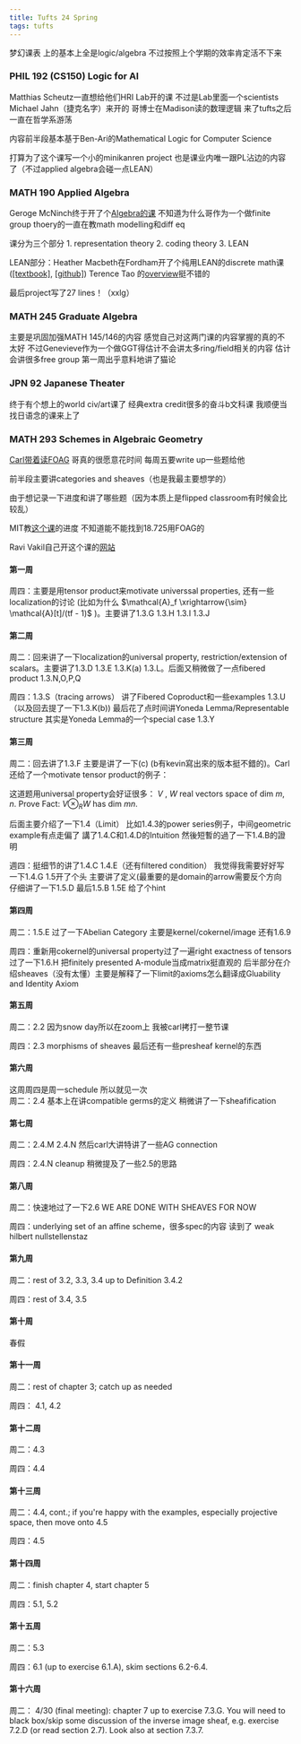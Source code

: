 ```yaml
---
title: Tufts 24 Spring
tags: tufts
---
```


梦幻课表 上的基本上全是logic/algebra  不过按照上个学期的效率肯定活不下来

<!--more-->

### PHIL 192 (CS150) Logic for AI

Matthias Scheutz一直想给他们HRI Lab开的课 不过是Lab里面一个scientists Michael Jahn（捷克名字）来开的 哥博士在Madison读的数理逻辑 来了tufts之后一直在哲学系游荡

内容前半段基本基于Ben-Ari的Mathematical Logic for Computer Science

打算为了这个课写一个小的minikanren project 也是课业内唯一跟PL沾边的内容了（不过applied algebra会碰一点LEAN）

### MATH 190 Applied Algebra

Geroge McNinch终于开了个[Algebra的课](https://gmcninch-tufts.github.io/2024-Sp-Math190/) 不知道为什么哥作为一个做finite group thoery的一直在教math modelling和diff eq

课分为三个部分 1. representation theory 2. coding theory 3. LEAN

LEAN部分：Heather Macbeth在Fordham开了个纯用LEAN的discrete math课 ([[textbook]](https://hrmacbeth.github.io/math2001/), [[github]](https://github.com/hrmacbeth/math2001)) Terence Tao 的[overview](https://www.youtube.com/watch?v=AayZuuDDKP0)挺不错的

最后project写了27 lines！（xxlg）

### MATH 245 Graduate Algebra

主要是巩固加强MATH 145/146的内容 感觉自己对这两门课的内容掌握的真的不太好 不过Genevieve作为一个做GGT得估计不会讲太多ring/field相关的内容 估计会讲很多free group 第一周出乎意料地讲了猫论

### JPN 92 Japanese Theater

终于有个想上的world civ/art课了 经典extra credit很多的奋斗b文科课 我顺便当找日语念的课来上了

### MATH 293 Schemes in Algebraic Geometry

[Carl带着读FOAG](https://sites.google.com/view/carllian/home/ag-reading-group-s24?authuser=0) 哥真的很愿意花时间 每周五要write up一些题给他

前半段主要讲categories and sheaves（也是我最主要想学的）

由于想记录一下进度和讲了哪些题（因为本质上是flipped classroom有时候会比较乱）

MIT教[这个课](https://public.websites.umich.edu/~pixton/mitclasses/18.725/index.html)的进度 不知道能不能找到18.725用FOAG的

Ravi Vakil自己开这个课的[网站](https://math216.wordpress.com/)

#### 第一周

周四：主要是用tensor product来motivate universsal properties, 还有一些localization的讨论 (比如为什么 $\mathcal{A}_f \xrightarrow{\sim} \mathcal{A}[t]/(tf - 1)$ )。主要讲了1.3.G 1.3.H 1.3.I 1.3.J

#### 第二周

周二：回来讲了一下localization的universal property, restriction/extension of scalars。主要讲了1.3.D 1.3.E 1.3.K(a) 1.3.L。后面又稍微做了一点fibered product 1.3.N,O,P,Q

周四：1.3.S（tracing arrows） 讲了Fibered Coproduct和一些examples 1.3.U（以及回去提了一下1.3.K(b)) 最后花了点时间讲Yoneda Lemma/Representable structure 其实是Yoneda Lemma的一个special case 1.3.Y

#### 第三周

周二：回去讲了1.3.F 主要是讲了一下(c) (b有kevin寫出來的版本挺不錯的)。Carl 还给了一个motivate tensor product的例子：

这道题用universal property会好证很多： $V$ , $W$ real vectors space of dim $m$, $n$. Prove Fact: $V \otimes_R W$ has dim $mn$.

后面主要介绍了一下1.4（Limit） 比如1.4.3的power series例子，中间geometric example有点走偏了 講了1.4.C和1.4.D的Intuition 然後短暫的過了一下1.4.B的證明

週四：挺细节的讲了1.4.C 1.4.E（还有filtered condition） 我觉得我需要好好写一下1.4.G 1.5开了个头 主要讲了定义(最重要的是domain的arrow需要反个方向 仔细讲了一下1.5.D 最后1.5.B 1.5E 给了个hint

#### 第四周

周二：1.5.E 过了一下Abelian Category 主要是kernel/cokernel/image 还有1.6.9

周四：重新用cokernel的universal property过了一遍right exactness of tensors 过了一下1.6.H 把finitely presented A-module当成matrix挺直观的 后半部分在介绍sheaves（没有太懂）主要是解释了一下limit的axioms怎么翻译成Gluability and Identity Axiom

#### 第五周

周二：2.2 因为snow day所以在zoom上 我被carl拷打一整节课

周四：2.3 morphisms of sheaves 最后还有一些presheaf kernel的东西

#### 第六周
这周周四是周一schedule 所以就见一次  
周二：2.4 基本上在讲compatible germs的定义 稍微讲了一下sheafification

#### 第七周

周二：2.4.M 2.4.N 然后carl大讲特讲了一些AG connection

周四：2.4.N cleanup 稍微提及了一些2.5的思路

#### 第八周

周二：快速地过了一下2.6 WE ARE DONE WITH SHEAVES FOR NOW

周四：underlying set of an affine scheme，很多spec的内容 读到了 weak hilbert nullstellenstaz

#### 第九周

周二：rest of 3.2, 3.3, 3.4 up to Definition 3.4.2

周四：rest of 3.4, 3.5

#### 第十周

春假

#### 第十一周

周二：rest of chapter 3; catch up as needed

周四： 4.1, 4.2

#### 第十二周

周二：4.3

周四：4.4

#### 第十三周

周二：4.4, cont.; if you're happy with the examples, especially projective space, then move onto 4.5

周四：4.5

#### 第十四周

周二：finish chapter 4, start chapter 5

周四：5.1, 5.2

#### 第十五周

周二：5.3

周四：6.1 (up to exercise 6.1.A), skim sections 6.2-6.4.

#### 第十六周

周二： 4/30 (final meeting): chapter 7 up to exercise 7.3.G. You will need to black box/skip some discussion of the inverse image sheaf, e.g. exercise 7.2.D (or read section 2.7). Look also at section 7.3.7.

